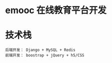 # emooc 在线教育平台开发

# 技术栈 

    后端开发： Django + MySQL + Redis
    前端开发： boostrap + jQuery + h5/CSS
    
   